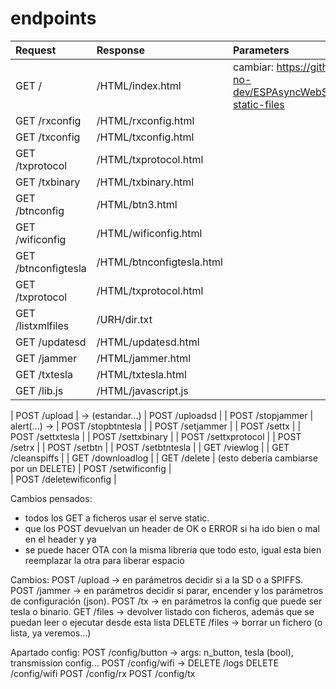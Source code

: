endpoints
=========
| Request                 | Response                      | Parameters       |
|:------------------------|:------------------------------|:-----------------|
| GET /                   | /HTML/index.html              | cambiar: https://github.com/me-no-dev/ESPAsyncWebServer#serving-static-files
| GET /rxconfig           | /HTML/rxconfig.html           |
| GET /txconfig           | /HTML/txconfig.html
| GET /txprotocol         | /HTML/txprotocol.html
| GET /txbinary           | /HTML/txbinary.html
| GET /btnconfig          | /HTML/btn3.html
| GET /wificonfig         | /HTML/wificonfig.html
| GET /btnconfigtesla     | /HTML/btnconfigtesla.html |
| GET /txprotocol         | /HTML/txprotocol.html
| GET /listxmlfiles       | /URH/dir.txt
| GET /updatesd           | /HTML/updatesd.html
| GET /jammer             | /HTML/jammer.html
| GET /txtesla            | /HTML/txtesla.html
| GET /lib.js             | /HTML/javascript.js

| POST /upload            |                                  -> (estandar...)
| POST /uploadsd          | 
| POST /stopjammer        | alert(...)                                  ->
| POST /stopbtntesla      |
| POST /setjammer         |
| POST /settx             |
| POST /settxtesla        |
| POST /settxbinary       |
| POST /settxprotocol     |
| POST /setrx             |
| POST /setbtn            |
| POST /setbtntesla       |
| GET /viewlog            |
| GET /cleanspiffs        |
| GET /downloadlog        |
| GET /delete             | (esto debería cambiarse por un DELETE)
| POST /setwificonfig     |         
| POST /deletewificonfig  |
    
Cambios pensados:
* todos los GET a ficheros usar el serve static.
* que los POST devuelvan un header de OK o ERROR si ha ido bien o mal en el header y ya
* se puede hacer OTA con la misma librería que todo esto, igual esta bien reemplazar la otra para liberar espacio

Cambios:
POST /upload -> en parámetros decidir si a la SD o a SPIFFS.
POST /jammer -> en parámetros decidir si parar, encender y los parámetros de configuración (json).
POST /tx -> en parámetros la config que puede ser tesla o binario.
GET /files -> devolver listado con ficheros, además que se puedan leer o ejecutar desde esta lista
DELETE /files -> borrar un fichero (o lista, ya veremos...)

Apartado config:
    POST /config/button -> args: n_button, tesla (bool), transmission config...
    POST /config/wifi ->
    DELETE /logs
    DELETE /config/wifi
    POST /config/rx
    POST /config/tx